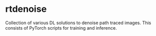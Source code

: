 # rtdenoise
Collection of various DL solutions to denoise path traced images. This consists of PyTorch scripts for training and inference.

